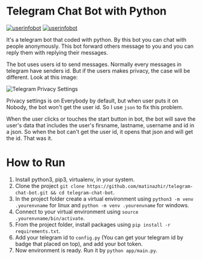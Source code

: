 # Telegram Chat Bot with Python
[![userinfobot](https://img.shields.io/badge/UserInfoBot-Get%20Your%20ID-blue)](https://t.me/userinfobot)
[![userinfobot](https://img.shields.io/badge/Requirements-See%20Here-green)](https://github.com/matinazhir/telegram-chat-bot/blob/master/requirements.txt)

It's a telegram bot that coded with python. By this bot you can chat with people anonymously.
This bot forward others message to you and you can reply them with replying their messages.

The bot uses users id to send messages. Normally every messages in telegram have senders id. But if the users makes privacy, the case will be different. Look at this image:

![Telegram Privacy Settings](https://i.stack.imgur.com/ARwvu.png "Telegram Privacy Settings")


Privacy settings is on Everybody by default, but when user puts it on Nobody, the bot won't get the user id.
So I use ```json``` to fix this problem.

When the user clicks or touches the start button in bot, the bot will save the user's data that includes the user's firsname, lastname, username and id in a json. So when the bot can't get the user id, it opens that json and will get the id. That was it.

# How to Run

1. Install python3, pip3, virtualenv, in your system.
2. Clone the project ```git clone https://github.com/matinazhir/telegram-chat-bot.git && cd telegram-chat-bot```.
3. In the project folder create a virtual environment using ```python3 -m venv .yourenvname``` for linux and ```python -m venv .yourenvname``` for windows.
4. Connect to your virtual environment using ```source .yourenvname/bin/activate```.
5. From the project folder, install packages using ```pip install -r requirements.txt```.
6. Add your telegram id to ```config.py``` (You can get your telegram id by badge that placed on top), and add your bot token.
7. Now environment is ready. Run it by ```python app/main.py```.
